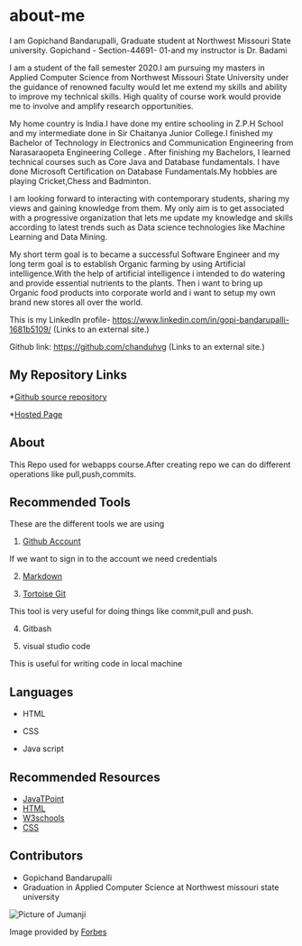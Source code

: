 # about-me

I am Gopichand Bandarupalli, Graduate student at Northwest Missouri State university.
Gopichand  - Section-44691- 01-and my instructor is Dr. Badami

I am a  student of the fall semester 2020.I am pursuing my masters in Applied Computer Science from Northwest Missouri State University under the guidance of renowned faculty would let me extend my skills and ability to improve my technical skills. High quality of course work would provide me to involve and amplify research opportunities.

My home country is India.I have done my entire schooling in Z.P.H School and my intermediate done in Sir Chaitanya Junior College.I finished my Bachelor of Technology in Electronics and Communication Engineering from Narasaraopeta Engineering College . After finishing my Bachelors, I learned technical courses such as Core Java and Database fundamentals. I have done Microsoft Certification on Database Fundamentals.My hobbies are playing Cricket,Chess and Badminton.

I am looking forward to interacting with contemporary students, sharing my views and gaining knowledge from them. My only aim is to get associated with a progressive organization that lets me update my knowledge and skills according to latest trends such as Data science technologies like Machine Learning and Data Mining.

My short term goal is to became a successful Software Engineer and my long term goal is to establish Organic farming by using Artificial intelligence.With the help of artificial intelligence i intended to do watering and provide essential nutrients to the plants.  Then i want to  bring up Organic food products into corporate world and  i want to setup my own brand new stores all over the world.

This is my LinkedIn profile- https://www.linkedin.com/in/gopi-bandarupalli-1681b5109/ (Links to an external site.)

Github link: https://github.com/chanduhvg (Links to an external site.)

 

## My Repository Links

*[Github source repository](https://github.com/chanduhvg/about-me)

*[Hosted Page](https://chanduhvg.github.io/about-me/)

## About
This Repo used for webapps course.After creating repo we can do different operations like pull,push,commits.

## Recommended Tools

These are the different tools we are using 

1. [Github Account](https://github.com/)

If we want to sign in to the account we need credentials

2. [Markdown](https://github.com/adam-p/markdown-here/wiki/Markdown-Cheatsheet)

3. [Tortoise Git](https://tortoisegit.org/)

This tool is very useful for doing things like commit,pull and push.

4. Gitbash

5. visual studio code

This is useful for writing code in local machine

## Languages

* HTML

* CSS

* Java script

## Recommended Resources

* [JavaTPoint](https://www.javatpoint.com/)
* [HTML](https://en.wikipedia.org/wiki/HTML)
* [W3schools](https://www.w3schools.com/)
* [CSS](https://en.wikipedia.org/wiki/Cascading_Style_Sheets)

## Contributors

* Gopichand Bandarupalli
* Graduation in Applied Computer Science at Northwest missouri state university

![Picture of Jumanji](https://specials-images.forbesimg.com/imageserve/5deeed7d25ab5d000700adf2/0x800.jpg?cropX1=0&cropX2=566&cropY1=0&cropY2=755)

Image provided by [Forbes](https://www.google.com/url?sa=i&source=images&cd=&ved=2ahUKEwjChMeJy67nAhVBXawKHQvjDtYQjRx6BAgBEAQ&url=https%3A%2F%2Fwww.forbes.com%2Fsites%2Fscottmendelson%2F2019%2F12%2F10%2Fjumanji-the-next-level-review-dwayne-johnson-kevin-hart-jack-black-karen-gillan-awkwafina-sony%2F&psig=AOvVaw0CaYw0ce8lXNf1jstu8yHt&ust=1580585789997258)









